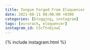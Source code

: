 ```yaml
---
title: Tongue Forged From Eloquencer
date: 2021-08-11 08:00:00 +0300
categories: [blogging, instagram]
tags: [eurorack, eloquencer]
instagram_id: CScTtnbjxwC
---
```


{% include instagram.html %}